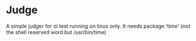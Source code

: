 # Judge
A simple judger for oi test running on linux only. 
It needs package 'time' (not the shell reserved word but /usr/bin/time)
